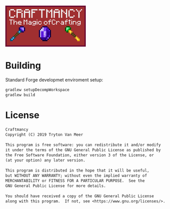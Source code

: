 ![Logo](src/main/resources/assets/craftmancy/logo.png)

# Building

Standard Forge developmet enviroment setup:

```
gradlew setupDecompWorkspace
gradlew build
```

# License

```
Craftmancy
Copyright (C) 2019 Tryton Van Meer

This program is free software: you can redistribute it and/or modify
it under the terms of the GNU General Public License as published by
the Free Software Foundation, either version 3 of the License, or
(at your option) any later version.

This program is distributed in the hope that it will be useful,
but WITHOUT ANY WARRANTY; without even the implied warranty of
MERCHANTABILITY or FITNESS FOR A PARTICULAR PURPOSE.  See the
GNU General Public License for more details.

You should have received a copy of the GNU General Public License
along with this program.  If not, see <https://www.gnu.org/licenses/>.
```